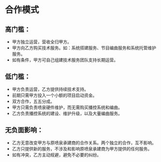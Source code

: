 # 合作模式
## 高门槛：
   - 甲方独立运营，营收全归甲方。
   - 甲方向乙方购买技术服务。如：系统搭建服务、节目编曲服务和系统托管维护服务。
   - 如有条件，甲方可自己组建技术服务团队支持长期运营。

## 低门槛：
   - 甲方负责运营，乙方提供持续技术支持。
   - 前期只需甲方投入一个小额的项目启动资金。
   - 双方合作，五五分成。
   - 甲方只需负责喷泉硬件维护，而无需购买播控系统和编曲。
   - 乙方负责播控系统的建设、维护升级，以及大量编曲服务。

## 无负面影响：
   - 乙方无意改变甲方与原喷泉承建商的合作关系。两个独立的合作，互不影响。
   - 乙方只提供新的服务，不涉及和影响原喷泉承建商为甲方提供的任何服务。
   - 如有冲突，乙方主动规避，避免不必要的纠纷。